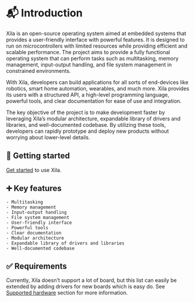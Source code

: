 # 📬 Introduction

Xila is an open-source operating system aimed at embedded systems that provides a user-friendly interface with powerful features.
It is designed to run on microcontrollers with limited resources while providing efficient and scalable performance.
The project aims to provide a fully functional operating system that can perform tasks such as multitasking, memory management, input-output handling, and file system management in constrained environments.

With Xila, developers can build applications for all sorts of end-devices like robotics, smart home automation, wearables, and much more.
Xila provides its users with a structured API, a high-level programming language, powerful tools, and clear documentation for ease of use and integration.

The key objective of the project is to make development faster by leveraging Xila’s modular architecture, expandable library of drivers and libraries, and well-documented codebase.
By utilizing these tools, developers can rapidly prototype and deploy new products without worrying about lower-level details.

## 🏃 Getting started

[Get started](<./Get started/Get started.md>) to use Xila.

## ➕ Key features

    - Multitasking
    - Memory management
    - Input-output handling
    - File system management
    - User-friendly interface
    - Powerful tools
    - Clear documentation
    - Modular architecture
    - Expandable library of drivers and libraries
    - Well-documented codebase

## ✅ Requirements

Currently, Xila doesn't support a lot of board, but this list can easily be extended by adding drivers for new boards which is easy do. See [Supported hardware](../Hardware%20reference/Supported%20hardware) section for more information.


